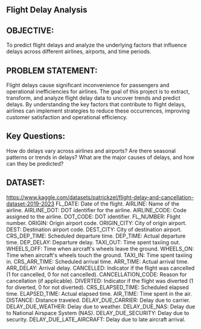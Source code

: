 ## Flight Delay Analysis

## OBJECTIVE:

To predict flight delays and analyze the underlying factors that influence delays across different airlines, airports, and time periods.

## PROBLEM STATEMENT:

Flight delays cause significant inconvenience for passengers and operational inefficiencies for airlines. The goal of this project is to extract, transform, and analyze flight delay data to uncover trends and predict delays. By understanding the key factors that contribute to flight delays, airlines can implement strategies to reduce these occurrences, improving customer satisfaction and operational efficiency.

## Key Questions:
How do delays vary across airlines and airports?
Are there seasonal patterns or trends in delays?
What are the major causes of delays, and how can they be predicted?

## DATASET:
https://www.kaggle.com/datasets/patrickzel/flight-delay-and-cancellation-dataset-2019-2023
FL_DATE: Date of the flight.
AIRLINE: Name of the airline.
AIRLINE_DOT: DOT identifier for the airline.
AIRLINE_CODE: Code assigned to the airline.
DOT_CODE: DOT identifier.
FL_NUMBER: Flight number.
ORIGIN: Origin airport code.
ORIGIN_CITY: City of origin airport.
DEST: Destination airport code.
DEST_CITY: City of destination airport.
CRS_DEP_TIME: Scheduled departure time.
DEP_TIME: Actual departure time.
DEP_DELAY: Departure delay.
TAXI_OUT: Time spent taxiing out.
WHEELS_OFF: Time when aircraft's wheels leave the ground.
WHEELS_ON: Time when aircraft's wheels touch the ground.
TAXI_IN: Time spent taxiing in.
CRS_ARR_TIME: Scheduled arrival time.
ARR_TIME: Actual arrival time.
ARR_DELAY: Arrival delay.
CANCELLED: Indicator if the flight was cancelled (1 for cancelled, 0 for not cancelled).
CANCELLATION_CODE: Reason for cancellation (if applicable).
DIVERTED: Indicator if the flight was diverted (1 for diverted, 0 for not diverted).
CRS_ELAPSED_TIME: Scheduled elapsed time.
ELAPSED_TIME: Actual elapsed time.
AIR_TIME: Time spent in the air.
DISTANCE: Distance traveled.
DELAY_DUE_CARRIER: Delay due to carrier.
DELAY_DUE_WEATHER: Delay due to weather.
DELAY_DUE_NAS: Delay due to National Airspace System (NAS).
DELAY_DUE_SECURITY: Delay due to security.
DELAY_DUE_LATE_AIRCRAFT: Delay due to late aircraft arrival.
